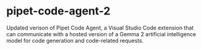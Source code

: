 # pipet-code-agent-2

Updated verison of Pipet Code Agent, a Visual Studio Code extension that can communicate with a hosted version of a Gemma 2 artificial intelligence model for code generation and code-related requests.
